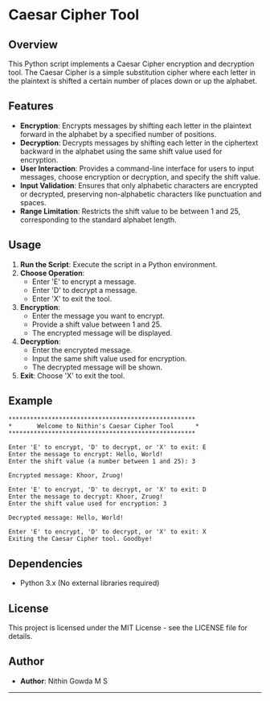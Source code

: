 # Caesar Cipher Tool

## Overview
This Python script implements a Caesar Cipher encryption and decryption tool. The Caesar Cipher is a simple substitution cipher where each letter in the plaintext is shifted a certain number of places down or up the alphabet.

## Features
- **Encryption**: Encrypts messages by shifting each letter in the plaintext forward in the alphabet by a specified number of positions.
- **Decryption**: Decrypts messages by shifting each letter in the ciphertext backward in the alphabet using the same shift value used for encryption.
- **User Interaction**: Provides a command-line interface for users to input messages, choose encryption or decryption, and specify the shift value.
- **Input Validation**: Ensures that only alphabetic characters are encrypted or decrypted, preserving non-alphabetic characters like punctuation and spaces.
- **Range Limitation**: Restricts the shift value to be between 1 and 25, corresponding to the standard alphabet length.

## Usage
1. **Run the Script**: Execute the script in a Python environment.
2. **Choose Operation**:
   - Enter 'E' to encrypt a message.
   - Enter 'D' to decrypt a message.
   - Enter 'X' to exit the tool.
3. **Encryption**:
   - Enter the message you want to encrypt.
   - Provide a shift value between 1 and 25.
   - The encrypted message will be displayed.
4. **Decryption**:
   - Enter the encrypted message.
   - Input the same shift value used for encryption.
   - The decrypted message will be shown.
5. **Exit**: Choose 'X' to exit the tool.

## Example
```
****************************************************
*       Welcome to Nithin's Caesar Cipher Tool      *
****************************************************

Enter 'E' to encrypt, 'D' to decrypt, or 'X' to exit: E
Enter the message to encrypt: Hello, World!
Enter the shift value (a number between 1 and 25): 3

Encrypted message: Khoor, Zruog!

Enter 'E' to encrypt, 'D' to decrypt, or 'X' to exit: D
Enter the message to decrypt: Khoor, Zruog!
Enter the shift value used for encryption: 3

Decrypted message: Hello, World!

Enter 'E' to encrypt, 'D' to decrypt, or 'X' to exit: X
Exiting the Caesar Cipher tool. Goodbye!
```

## Dependencies
- Python 3.x (No external libraries required)

## License
This project is licensed under the MIT License - see the LICENSE file for details.

## Author
- **Author**: Nithin Gowda M S

---
